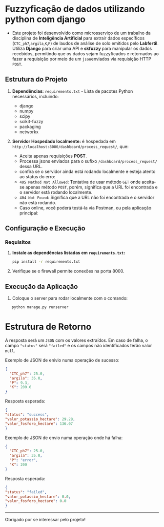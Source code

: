 # Fuzzyficação de dados utilizando python com django

  - Este projeto foi desenvolvido como microsserviço de um trabalho da disciplina de **Inteligência Artificial** para extrair dados específicos (``CTC_ph7``,``argila``,``K``,``P``) de laudos de análise de solo emitidos pelo **Labfertil**. Utiliza **Django** para criar uma API e **skfuzzy** para manipular os dados recebidos, permitindo que os dados sejam fuzzyficados e retornados ao fazer a requisição por meio de um ``json``enviados via requisição HTTP ``POST``.<br>

  

## Estrutura do Projeto

1. **Dependências:** `requirements.txt` - Lista de pacotes Python necessários, incluindo:
   - django
   - numpy
   - scipy
   - scikit-fuzzy
   - packaging
   - networkx

     
2. **Servidor Hospedado localmente:** é hospedada em `http://localhost:8000/dashboard/process_request/`, que:
   - Aceita apenas requisições **POST**.
   - Processa jsons enviados para o sufixo `/dashboard/process_request/` dessa URL.
   - confira se o servidor ainda está rodando localmente e esteja atento ao status do erro:
   - ````405 Method Not Allowed````: Tentativa de usar método ``GET`` onde aceita-se apenas método ``POST``, porém, significa que a URL foi encontrada e o servidor está rodando localmente.
   - ````404 Not Found````: Significa que a URL não foi encontrada e o servidor não está rodando.
   - Caso online, você poderá testá-la via Postman, ou pela aplicação principal:

## Configuração e Execução

### Requisitos

1. **Instale as dependências listadas em `requirements.txt`:**

   ```bash
   pip install -r requirements.txt
   ```

2. Verifique se o firewall permite conexões na porta 8000.

## Execução da Aplicação
1. Coloque o server para rodar localmente com o comando:
```bash
   python manage.py runserver
   ```
   
# Estrutura de Retorno
A resposta será um ``JSON`` com os valores extraídos. Em caso de falha, o campo ``"status"`` será ``"failed"`` e os campos não identificados terão valor ``null``.

Exemplo de JSON de enivio numa operação de sucesso:
```json
{
  "CTC_ph7": 25.0,
  "argila": 35.0,
  "P": 9.3,
  "K": 200.0
}
```
Resposta esperada:
```json
{
"status": "success",
"valor_potassio_hectare": 29.28,
"valor_fosforo_hectare": 136.07
}

```

Exemplo de JSON de envio numa operação onde há falha:
```json
{
  "CTC_ph7": 25.0,
  "argila": 35.0,
  "P": "error",
  "K": 200
}

```
Resposta esperada:
```json
{
"status": "failed",
"valor_potassio_hectare": 0.0,
"valor_fosforo_hectare": 0.0
}

```
---
Obrigado por se interessar pelo projeto!
